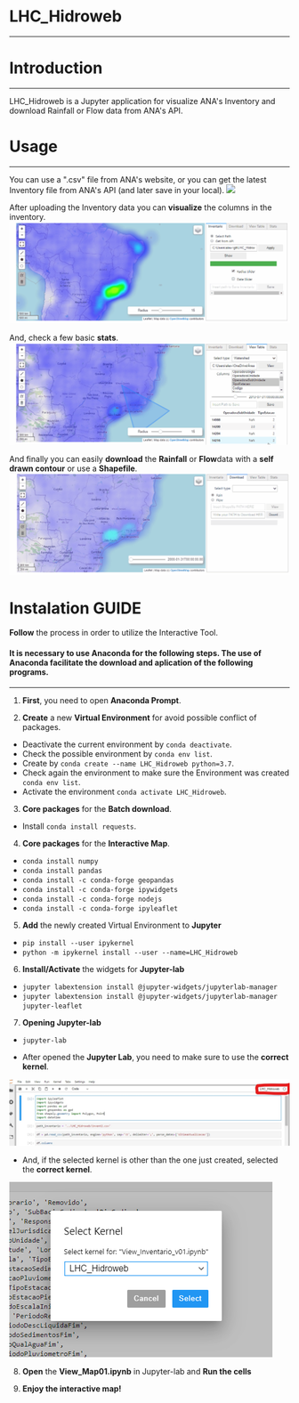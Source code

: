 # LHC_Hidroweb
---------------------
# Introduction
---------------------
LHC_Hidroweb is a Jupyter application for visualize ANA's Inventory and download Rainfall or Flow data from ANA's API.

# Usage
---------------------
You can use a ".csv" file from ANA's website, or you can get the latest Inventory file from ANA's API (and later save in your local).
![](https://github.com/alexnaoki/LHC_Hidroweb/blob/master/gifs/inventario01.gif)

After uploading the Inventory data you can **visualize** the columns in the inventory.
![](https://github.com/alexnaoki/LHC_Hidroweb/blob/master/gifs/viewtable01.gif)

And, check a few basic **stats**.
![](https://github.com/alexnaoki/LHC_Hidroweb/blob/master/gifs/stats01.gif)

And finally you can easily **download** the **Rainfall** or **Flow**data with a **self drawn contour** or use a **Shapefile**.
![](https://github.com/alexnaoki/LHC_Hidroweb/blob/master/gifs/download01.gif)


# Instalation GUIDE
**Follow** the process in order to utilize the Interactive Tool.

#### It is **necessary** to use Anaconda for the following steps. The use of Anaconda facilitate the download and aplication of the following programs.

-----------------------------------------
1. **First**, you need to open **Anaconda Prompt**.

2. **Create** a new **Virtual Environment** for avoid possible conflict of packages.
  - Deactivate the current environment by `conda deactivate`.
  - Check the possible environment by `conda env list`.
  - Create by `conda create --name LHC_Hidroweb python=3.7`.
  - Check again the environment to make sure the Environment was created `conda env list`.
  - Activate the environment `conda activate LHC_Hidroweb`.

3. **Core packages** for the **Batch download**.
  - Install `conda install requests`.
  
4. **Core packages** for the **Interactive Map**.
  - `conda install numpy`
  - `conda install pandas`
  - `conda install -c conda-forge geopandas`
  - `conda install -c conda-forge ipywidgets`
  - `conda install -c conda-forge nodejs`
  - `conda install -c conda-forge ipyleaflet`
  
5. **Add** the newly created Virtual Environment to **Jupyter**
  - `pip install --user ipykernel`
  - `python -m ipykernel install --user --name=LHC_Hidroweb`
  
6. **Install/Activate** the widgets for **Jupyter-lab**
  - `jupyter labextension install @jupyter-widgets/jupyterlab-manager`
  - `jupyter labextension install @jupyter-widgets/jupyterlab-manager jupyter-leaflet`

7. **Opening Jupyter-lab**
  - `jupyter-lab`
  
  - After opened the **Jupyter Lab**, you need to make sure to use the **correct kernel**.

![alt text](https://github.com/alexnaoki/LHC_Hidroweb/blob/master/imgs/fig03.jpg)

  - And, if the selected kernel is other than the one just created, selected the **correct kernel**.

![alt text](https://github.com/alexnaoki/LHC_Hidroweb/blob/master/imgs/fig02.PNG)

8. **Open** the **View_Map01.ipynb** in Jupyter-lab and **Run the cells**

9. **Enjoy the interactive map!**
